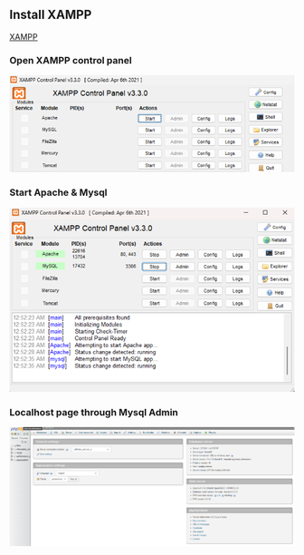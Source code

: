 ## Install XAMPP
[XAMPP](https://www.apachefriends.org/)

### Open XAMPP control panel
![alt text](Xampp1.png)

### Start Apache & Mysql
![alt text](Xampp2.png)

### Localhost page through Mysql Admin
![alt text](Xampp3.png)